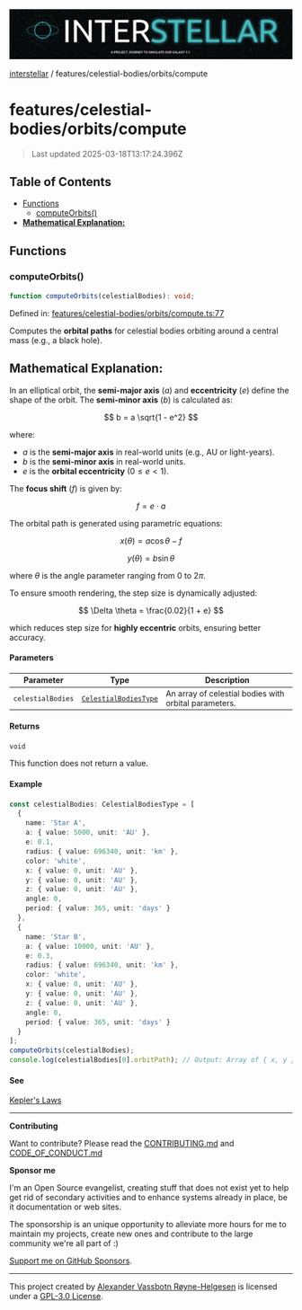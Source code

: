 <div>
  <img alt="SPECCER logo" src="https://raw.githubusercontent.com/phun-ky/interstellar/main/public/interstellar-header.png" style="max-height:120px;" />
</div>

[interstellar](../../../README.md) / features/celestial-bodies/orbits/compute

# features/celestial-bodies/orbits/compute

> Last updated 2025-03-18T13:17:24.396Z

## Table of Contents

- [Functions](#functions)
  - [computeOrbits()](#computeorbits)
- [**Mathematical Explanation:**](#mathematical-explanation)

## Functions

### computeOrbits()

```ts
function computeOrbits(celestialBodies): void;
```

Defined in:
[features/celestial-bodies/orbits/compute.ts:77](https://github.com/phun-ky/interstellar/blob/main/src/features/celestial-bodies/orbits/compute.ts#L77)

Computes the **orbital paths** for celestial bodies orbiting around a central
mass (e.g., a black hole).

## **Mathematical Explanation:**

In an elliptical orbit, the **semi-major axis** ($a$) and **eccentricity** ($e$)
define the shape of the orbit. The **semi-minor axis** ($b$) is calculated as:

$$
b = a \sqrt{1 - e^2}
$$

where:

- $a$ is the **semi-major axis** in real-world units (e.g., AU or light-years).
- $b$ is the **semi-minor axis** in real-world units.
- $e$ is the **orbital eccentricity** ($0 \leq e < 1$).

The **focus shift** ($f$) is given by:

$$
f = e \cdot a
$$

The orbital path is generated using parametric equations:

$$
x(\theta) = a \cos\theta - f
$$

$$
y(\theta) = b \sin\theta
$$

where $\theta$ is the angle parameter ranging from $0$ to $2\pi$.

To ensure smooth rendering, the step size is dynamically adjusted:

$$
\Delta \theta = \frac{0.02}{1 + e}
$$

which reduces step size for **highly eccentric** orbits, ensuring better
accuracy.

#### Parameters

| Parameter         | Type                                                                            | Description                                           |
| ----------------- | ------------------------------------------------------------------------------- | ----------------------------------------------------- |
| `celestialBodies` | [`CelestialBodiesType`](../../../types/celestial-bodies.md#celestialbodiestype) | An array of celestial bodies with orbital parameters. |

#### Returns

`void`

This function does not return a value.

#### Example

```ts
const celestialBodies: CelestialBodiesType = [
  {
    name: 'Star A',
    a: { value: 5000, unit: 'AU' },
    e: 0.1,
    radius: { value: 696340, unit: 'km' },
    color: 'white',
    x: { value: 0, unit: 'AU' },
    y: { value: 0, unit: 'AU' },
    z: { value: 0, unit: 'AU' },
    angle: 0,
    period: { value: 365, unit: 'days' }
  },
  {
    name: 'Star B',
    a: { value: 10000, unit: 'AU' },
    e: 0.3,
    radius: { value: 696340, unit: 'km' },
    color: 'white',
    x: { value: 0, unit: 'AU' },
    y: { value: 0, unit: 'AU' },
    z: { value: 0, unit: 'AU' },
    angle: 0,
    period: { value: 365, unit: 'days' }
  }
];
computeOrbits(celestialBodies);
console.log(celestialBodies[0].orbitPath); // Output: Array of { x, y } points in real-world units
```

#### See

[Kepler's Laws](https://en.wikipedia.org/wiki/Kepler%27s_laws_of_planetary_motion)

---

**Contributing**

Want to contribute? Please read the
[CONTRIBUTING.md](https://github.com/phun-ky/interstellar/blob/main/CONTRIBUTING.md)
and
[CODE_OF_CONDUCT.md](https://github.com/phun-ky/interstellar/blob/main/CODE_OF_CONDUCT.md)

**Sponsor me**

I'm an Open Source evangelist, creating stuff that does not exist yet to help
get rid of secondary activities and to enhance systems already in place, be it
documentation or web sites.

The sponsorship is an unique opportunity to alleviate more hours for me to
maintain my projects, create new ones and contribute to the large community
we're all part of :)

[Support me on GitHub Sponsors](https://github.com/sponsors/phun-ky).

---

This project created by [Alexander Vassbotn Røyne-Helgesen](http://phun-ky.net)
is licensed under a
[GPL-3.0 License](https://choosealicense.com/licenses/gpl-3.0/).
